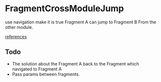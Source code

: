 # FragmentCrossModuleJump
use navigation make it is true Fragment A can jump to Fragment B From the other module.

[references](https://developer.android.com/guide/navigation/navigation-nested-graphs)

## Todo
- The solution about the Fragment A back to the Fragment which navigated to Fragment A
- Pass params between fragments.

